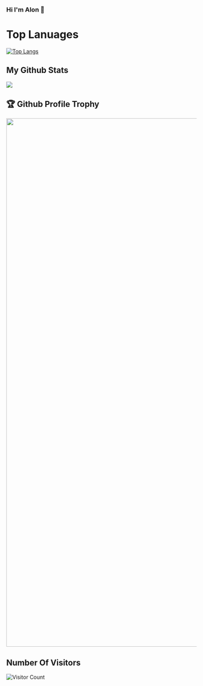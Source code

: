 ### Hi I'm Alon 👋

# Top Lanuages

[![Top Langs](https://github-readme-stats.vercel.app/api/top-langs/?username=Schwartzblat&theme=radical&layout=compact)](https://github.com/Schwartzblat/github-readme-stats)

## My Github Stats

<img src="https://github-readme-stats.vercel.app/api?username=Schwartzblat&show_icons=true&theme=gotham&&count_private=true&include_all_commits=true"/>

<a><h2>🏆 Github Profile Trophy</h2></a>
<a>
  <img width=1400 src="https://github-profile-trophy.vercel.app/?username=adam-TAU&column=8&theme=gruvbox&no-frame=true"/>
</a>

## Number Of Visitors 
![Visitor Count](https://profile-counter.glitch.me/Schwartzblat/count.svg)
